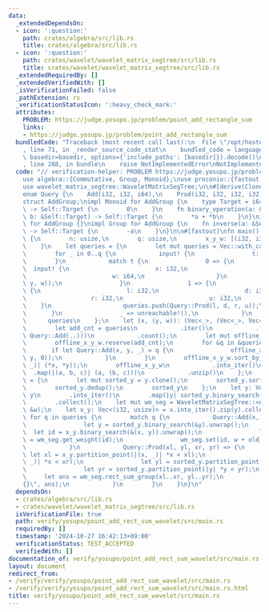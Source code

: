 ```yaml
---
data:
  _extendedDependsOn:
  - icon: ':question:'
    path: crates/algebra/src/lib.rs
    title: crates/algebra/src/lib.rs
  - icon: ':question:'
    path: crates/wavelet/wavelet_matrix_segtree/src/lib.rs
    title: crates/wavelet/wavelet_matrix_segtree/src/lib.rs
  _extendedRequiredBy: []
  _extendedVerifiedWith: []
  _isVerificationFailed: false
  _pathExtension: rs
  _verificationStatusIcon: ':heavy_check_mark:'
  attributes:
    PROBLEM: https://judge.yosupo.jp/problem/point_add_rectangle_sum
    links:
    - https://judge.yosupo.jp/problem/point_add_rectangle_sum
  bundledCode: "Traceback (most recent call last):\n  File \"/opt/hostedtoolcache/Python/3.10.15/x64/lib/python3.10/site-packages/onlinejudge_verify/documentation/build.py\"\
    , line 71, in _render_source_code_stat\n    bundled_code = language.bundle(stat.path,\
    \ basedir=basedir, options={'include_paths': [basedir]}).decode()\n  File \"/opt/hostedtoolcache/Python/3.10.15/x64/lib/python3.10/site-packages/onlinejudge_verify/languages/rust.py\"\
    , line 288, in bundle\n    raise NotImplementedError\nNotImplementedError\n"
  code: "// verification-helper: PROBLEM https://judge.yosupo.jp/problem/point_add_rectangle_sum\n\
    use algebra::{Commutative, Group, Monoid};\nuse proconio::{fastout, input};\n\
    use wavelet_matrix_segtree::WaveletMatrixSegTree;\n\n#[derive(Clone, Copy, Debug)]\n\
    enum Query {\n    Add(i32, i32, i64),\n    Prod(i32, i32, i32, i32),\n}\n\n#[derive(Debug)]\n\
    struct AddGroup;\nimpl Monoid for AddGroup {\n    type Target = i64;\n    fn id_element()\
    \ -> Self::Target {\n        0\n    }\n    fn binary_operation(a: &Self::Target,\
    \ b: &Self::Target) -> Self::Target {\n        *a + *b\n    }\n}\nimpl Commutative\
    \ for AddGroup {}\nimpl Group for AddGroup {\n    fn inverse(a: &Self::Target)\
    \ -> Self::Target {\n        -a\n    }\n}\n\n#[fastout]\nfn main() {\n    input!\
    \ {\n        n: usize,\n        q: usize,\n        x_y_w: [(i32, i32, i64); n],\n\
    \    }\n    let queries = {\n        let mut queries = Vec::with_capacity(q);\n\
    \        for _ in 0..q {\n            input! {\n                t: i32,\n    \
    \        }\n            match t {\n                0 => {\n                  \
    \  input! {\n                        x: i32,\n                        y: i32,\n\
    \                        w: i64,\n                    }\n                    queries.push(Query::Add(x,\
    \ y, w));\n                }\n                1 => {\n                    input!\
    \ {\n                        l: i32,\n                        d: i32,\n      \
    \                  r: i32,\n                        u: i32,\n                \
    \    }\n                    queries.push(Query::Prod(l, d, r, u));\n         \
    \       }\n                _ => unreachable!(),\n            }\n        }\n  \
    \      queries\n    };\n    let (x, (y, w)): (Vec<_>, (Vec<_>, Vec<_>)) = {\n\
    \        let add_cnt = queries\n            .iter()\n            .filter(|q| matches!(q,\
    \ Query::Add(..)))\n            .count();\n        let mut offline_x_y_w = x_y_w.clone();\n\
    \        offline_x_y_w.reserve(add_cnt);\n        for &q in &queries {\n     \
    \       if let Query::Add(x, y, _) = q {\n                offline_x_y_w.push((x,\
    \ y, 0));\n            }\n        }\n        offline_x_y_w.sort_by_key(|(x, y,\
    \ _)| (*x, *y));\n        offline_x_y_w\n            .into_iter()\n          \
    \  .map(|(a, b, c)| (a, (b, c)))\n            .unzip()\n    };\n    let sorted_y\
    \ = {\n        let mut sorted_y = y.clone();\n        sorted_y.sort_unstable();\n\
    \        sorted_y.dedup();\n        sorted_y\n    };\n    let y: Vec<usize> =\
    \ y\n        .into_iter()\n        .map(|y| sorted_y.binary_search(&y).unwrap())\n\
    \        .collect();\n    let mut wm_seg = WaveletMatrixSegTree::<AddGroup>::from_weight(&y,\
    \ &w);\n    let x_y: Vec<(i32, usize)> = x.into_iter().zip(y).collect();\n   \
    \ for q in queries {\n        match q {\n            Query::Add(x, y, w) => {\n\
    \                let y = sorted_y.binary_search(&y).unwrap();\n              \
    \  let id = x_y.binary_search(&(x, y)).unwrap();\n                let old_weight\
    \ = wm_seg.get_weight(id);\n                wm_seg.set(id, w + old_weight);\n\
    \            }\n            Query::Prod(xl, yl, xr, yr) => {\n               \
    \ let xl = x_y.partition_point(|(x, _)| *x < xl);\n                let xr = x_y.partition_point(|(x,\
    \ _)| *x < xr);\n                let yl = sorted_y.partition_point(|y| *y < yl);\n\
    \                let yr = sorted_y.partition_point(|y| *y < yr);\n           \
    \     let ans = wm_seg.rect_sum_group(xl..xr, yl..yr);\n                println!(\"\
    {}\", ans);\n            }\n        }\n    }\n}\n"
  dependsOn:
  - crates/algebra/src/lib.rs
  - crates/wavelet/wavelet_matrix_segtree/src/lib.rs
  isVerificationFile: true
  path: verify/yosupo/point_add_rect_sum_wavelet/src/main.rs
  requiredBy: []
  timestamp: '2024-10-27 16:42:13+09:00'
  verificationStatus: TEST_ACCEPTED
  verifiedWith: []
documentation_of: verify/yosupo/point_add_rect_sum_wavelet/src/main.rs
layout: document
redirect_from:
- /verify/verify/yosupo/point_add_rect_sum_wavelet/src/main.rs
- /verify/verify/yosupo/point_add_rect_sum_wavelet/src/main.rs.html
title: verify/yosupo/point_add_rect_sum_wavelet/src/main.rs
---
```

